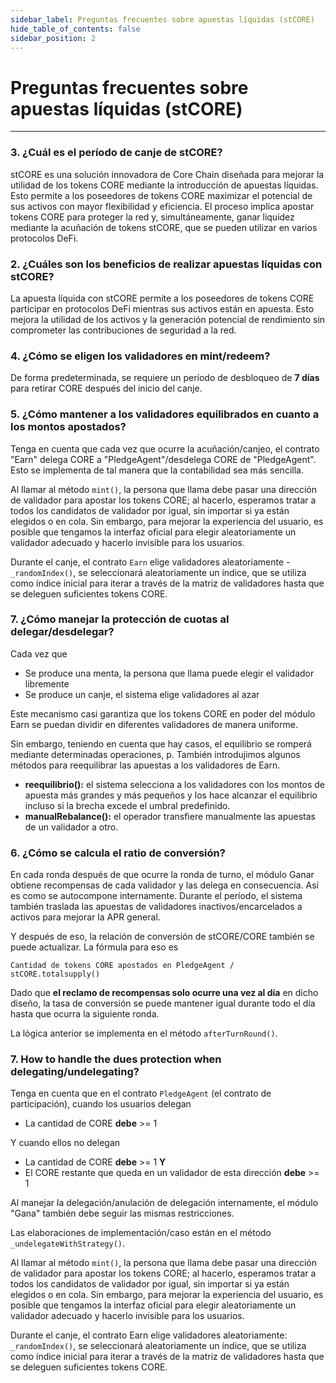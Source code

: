 ```yaml
---
sidebar_label: Preguntas frecuentes sobre apuestas líquidas (stCORE)
hide_table_of_contents: false
sidebar_position: 2
---
```


# Preguntas frecuentes sobre apuestas líquidas (stCORE)

---

### 3. ¿Cuál es el período de canje de stCORE?

stCORE es una solución innovadora de Core Chain diseñada para mejorar la utilidad de los tokens CORE mediante la introducción de apuestas líquidas. Esto permite a los poseedores de tokens CORE maximizar el potencial de sus activos con mayor flexibilidad y eficiencia. El proceso implica apostar tokens CORE para proteger la red y, simultáneamente, ganar liquidez mediante la acuñación de tokens stCORE, que se pueden utilizar en varios protocolos DeFi.

### 2. ¿Cuáles son los beneficios de realizar apuestas líquidas con stCORE?

La apuesta líquida con stCORE permite a los poseedores de tokens CORE participar en protocolos DeFi mientras sus activos están en apuesta. Esto mejora la utilidad de los activos y la generación potencial de rendimiento sin comprometer las contribuciones de seguridad a la red.

### 4. ¿Cómo se eligen los validadores en mint/redeem?

De forma predeterminada, se requiere un período de desbloqueo de **7 días** para retirar CORE después del inicio del canje.

### 5. ¿Cómo mantener a los validadores equilibrados en cuanto a los montos apostados?

Tenga en cuenta que cada vez que ocurre la acuñación/canjeo, el contrato "Earn" delega CORE a "PledgeAgent"/desdelega CORE de "PledgeAgent". Esto se implementa de tal manera que la contabilidad sea más sencilla.

Al llamar al método `mint()`, la persona que llama debe pasar una dirección de validador para apostar los tokens CORE; al hacerlo, esperamos tratar a todos los candidatos de validador por igual, sin importar si ya están elegidos o en cola. Sin embargo, para mejorar la experiencia del usuario, es posible que tengamos la interfaz oficial para elegir aleatoriamente un validador adecuado y hacerlo invisible para los usuarios.

Durante el canje, el contrato `Earn` elige validadores aleatoriamente - `_randomIndex()`, se seleccionará aleatoriamente un índice, que se utiliza como índice inicial para iterar a través de la matriz de validadores hasta que se deleguen suficientes tokens CORE.

### 7. ¿Cómo manejar la protección de cuotas al delegar/desdelegar?

Cada vez que

- Se produce una menta, la persona que llama puede elegir el validador libremente
- Se produce un canje, el sistema elige validadores al azar

Este mecanismo casi garantiza que los tokens CORE en poder del módulo Earn se puedan dividir en diferentes validadores de manera uniforme.

Sin embargo, teniendo en cuenta que hay casos, el equilibrio se romperá mediante determinadas operaciones, p. También introdujimos algunos métodos para reequilibrar las apuestas a los validadores de Earn.

- **reequilibrio():** el sistema selecciona a los validadores con los montos de apuesta más grandes y más pequeños y los hace alcanzar el equilibrio incluso si la brecha excede el umbral predefinido.
- **manualRebalance():** el operador transfiere manualmente las apuestas de un validador a otro.

### 6. ¿Cómo se calcula el ratio de conversión?

En cada ronda después de que ocurre la ronda de turno, el módulo Ganar obtiene recompensas de cada validador y las delega en consecuencia. Así es como se autocompone internamente. Durante el período, el sistema también traslada las apuestas de validadores inactivos/encarcelados a activos para mejorar la APR general.

Y después de eso, la relación de conversión de stCORE/CORE también se puede actualizar. La fórmula para eso es

```
Cantidad de tokens CORE apostados en PledgeAgent / stCORE.totalsupply()
```

Dado que **el reclamo de recompensas solo ocurre una vez al día** en dicho diseño, la tasa de conversión se puede mantener igual durante todo el día hasta que ocurra la siguiente ronda.

La lógica anterior se implementa en el método `afterTurnRound()`.

### 7. How to handle the dues protection when delegating/undelegating?

Tenga en cuenta que en el contrato `PledgeAgent` (el contrato de participación), cuando los usuarios delegan

- La cantidad de CORE **debe** >= 1

Y cuando ellos no delegan

- La cantidad de CORE **debe** >= 1 **Y**
- El CORE restante que queda en un validador de esta dirección **debe** >= 1

Al manejar la delegación/anulación de delegación internamente, el módulo "Gana" también debe seguir las mismas restricciones.

Las elaboraciones de implementación/caso están en el método `_undelegateWithStrategy()`.

Al llamar al método `mint()`, la persona que llama debe pasar una dirección de validador para apostar los tokens CORE; al hacerlo, esperamos tratar a todos los candidatos de validador por igual, sin importar si ya están elegidos o en cola. Sin embargo, para mejorar la experiencia del usuario, es posible que tengamos la interfaz oficial para elegir aleatoriamente un validador adecuado y hacerlo invisible para los usuarios.

Durante el canje, el contrato Earn elige validadores aleatoriamente: ` _randomIndex()`, se seleccionará aleatoriamente un índice, que se utiliza como índice inicial para iterar a través de la matriz de validadores hasta que se deleguen suficientes tokens CORE.
